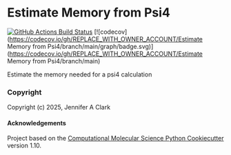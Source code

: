Estimate Memory from Psi4
==============================
[//]: # (Badges)
[![GitHub Actions Build Status](https://github.com/REPLACE_WITH_OWNER_ACCOUNT/emp/workflows/CI/badge.svg)](https://github.com/REPLACE_WITH_OWNER_ACCOUNT/emp/actions?query=workflow%3ACI)
[![codecov](https://codecov.io/gh/REPLACE_WITH_OWNER_ACCOUNT/Estimate Memory from Psi4/branch/main/graph/badge.svg)](https://codecov.io/gh/REPLACE_WITH_OWNER_ACCOUNT/Estimate Memory from Psi4/branch/main)


Estimate the memory needed for a psi4 calculation

### Copyright

Copyright (c) 2025, Jennifer A Clark


#### Acknowledgements
 
Project based on the 
[Computational Molecular Science Python Cookiecutter](https://github.com/molssi/cookiecutter-cms) version 1.10.
